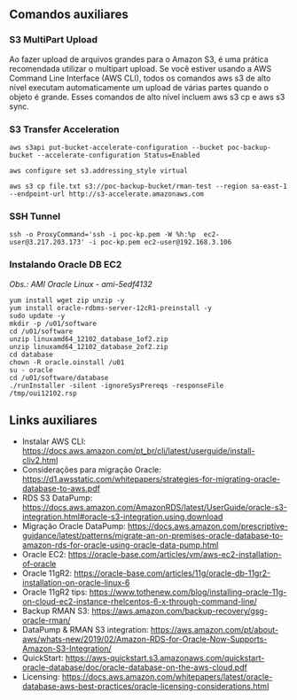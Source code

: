 ## Comandos auxiliares

### S3 MultiPart Upload

Ao fazer upload de arquivos grandes para o Amazon S3, é uma prática recomendada utilizar o multipart upload. Se você estiver usando a AWS Command Line Interface (AWS CLI), todos os comandos aws s3 de alto nível executam automaticamente um upload de várias partes quando o objeto é grande. Esses comandos de alto nível incluem aws s3 cp e aws s3 sync.

### S3 Transfer Acceleration

```
aws s3api put-bucket-accelerate-configuration --bucket poc-backup-bucket --accelerate-configuration Status=Enabled

aws configure set s3.addressing_style virtual

aws s3 cp file.txt s3://poc-backup-bucket/rman-test --region sa-east-1 --endpoint-url http://s3-accelerate.amazonaws.com
```

### SSH Tunnel

```
ssh -o ProxyCommand='ssh -i poc-kp.pem -W %h:%p  ec2-user@3.217.203.173' -i poc-kp.pem ec2-user@192.168.3.106
```

### Instalando Oracle DB EC2

_Obs.: AMI Oracle Linux - ami-5edf4132_

```
yum install wget zip unzip -y
yum install oracle-rdbms-server-12cR1-preinstall -y
sudo update -y
mkdir -p /u01/software
cd /u01/software
unzip linuxamd64_12102_database_1of2.zip
unzip linuxamd64_12102_database_2of2.zip
cd database
chown -R oracle.oinstall /u01
su - oracle
cd /u01/software/database
./runInstaller -silent -ignoreSysPrereqs -responseFile /tmp/oui12102.rsp
```

## Links auxiliares

- Instalar AWS CLI: https://docs.aws.amazon.com/pt_br/cli/latest/userguide/install-cliv2.html
- Considerações para migração Oracle: https://d1.awsstatic.com/whitepapers/strategies-for-migrating-oracle-database-to-aws.pdf
- RDS S3 DataPump: https://docs.aws.amazon.com/AmazonRDS/latest/UserGuide/oracle-s3-integration.html#oracle-s3-integration.using.download
- Migração Oracle DataPump: https://docs.aws.amazon.com/prescriptive-guidance/latest/patterns/migrate-an-on-premises-oracle-database-to-amazon-rds-for-oracle-using-oracle-data-pump.html
- Oracle EC2: https://oracle-base.com/articles/vm/aws-ec2-installation-of-oracle
- Oracle 11gR2: https://oracle-base.com/articles/11g/oracle-db-11gr2-installation-on-oracle-linux-6
- Oracle 11gR2 tips: https://www.tothenew.com/blog/installing-oracle-11g-on-cloud-ec2-instance-rhelcentos-6-x-through-command-line/
- Backup RMAN S3: https://aws.amazon.com/backup-recovery/gsg-oracle-rman/
- DataPump & RMAN S3 integration: https://aws.amazon.com/pt/about-aws/whats-new/2019/02/Amazon-RDS-for-Oracle-Now-Supports-Amazon-S3-Integration/
- QuickStart: https://aws-quickstart.s3.amazonaws.com/quickstart-oracle-database/doc/oracle-database-on-the-aws-cloud.pdf
- Licensing: https://docs.aws.amazon.com/whitepapers/latest/oracle-database-aws-best-practices/oracle-licensing-considerations.html
